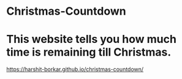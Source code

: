 # Christmas-Countdown
# This website tells you how much time is remaining till Christmas.
https://harshit-borkar.github.io/christmas-countdown/

